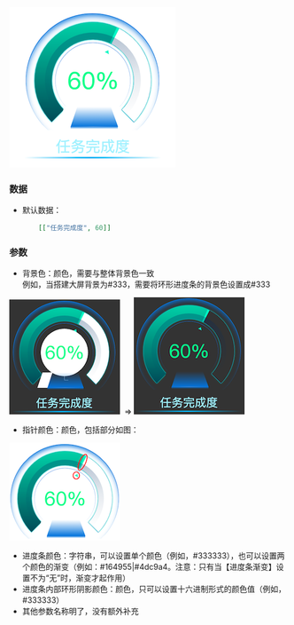 ![image.png](images/环形进度条/1.png)

### 数据
- 默认数据：
    ```json
        [["任务完成度", 60]]
    ```
### 参数

- 背景色：颜色，需要与整体背景色一致<br />例如，当搭建大屏背景为#333，需要将环形进度条的背景色设置成#333<br />

![image.png](images/环形进度条/2.png)   =>  ![image.png](images/环形进度条/3.png)

- 指针颜色：颜色，包括部分如图：

![image.png](images/环形进度条/4.png)

- 进度条颜色：字符串，可以设置单个颜色（例如，#333333），也可以设置两个颜色的渐变（例如：#164955|#4dc9a4。注意：只有当【进度条渐变】设置不为“无”时，渐变才起作用）
- 进度条内部环形阴影颜色：颜色，只可以设置十六进制形式的颜色值（例如，#333333）
- 其他参数名称明了，没有额外补充
